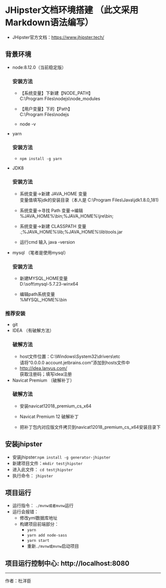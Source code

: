 # JHipster文档环境搭建 （此文采用Markdown语法编写）

* JHipster官方文档：https://www.jhipster.tech/

## 背景环境  
* node:8.12.0（当前稳定版）
  ### 安装方法  
    * 【系统变量】下新建【NODE_PATH】  
        C:\Program Files\nodejs\node_modules  

    * 【用户变量】下的【Path】  
        C:\Program Files\nodejs  

    * node -v  

* yarn 
  ### 安装方法  
    * ```npm install -g yarn```
* JDK8  
  ### 安装方法  
    * 系统变量→新建 JAVA_HOME 变量  
      变量值填写jdk的安装目录（本人是 C:\Program Files\Java\jdk1.8.0_181)
  
    * 系统变量→寻找 Path 变量→编辑  
      %JAVA_HOME%\bin;%JAVA_HOME%\jre\bin;
  
    * 系统变量→新建 CLASSPATH 变量  
      .;%JAVA_HOME%\lib;%JAVA_HOME%\lib\tools.jar
  
    * 运行cmd 输入 java -version   
* mysql （笔者是使用mysql） 
  ### 安装方法  
  * 新建MYSQL_HOME变量  
    D:\soft\mysql-5.7.23-winx64
  
  * 编辑path系统变量  
    %MYSQL_HOME%\bin
### 推荐安装  
* git  
* IDEA （有破解方法）  
  ### 破解方法  
    * host文件位置：C:\Windows\System32\drivers\etc  
      请将“0.0.0.0 account.jetbrains.com”添加到hosts文件中  
    * http://idea.lanyus.com/  
      获取注册码；填写idea注册
* Navicat Premium （破解补丁）  
  ### 破解方法  
    * 安装navicat12018_premium_cs_x64  

    * Navicat Premium 12 破解补丁  

    * 把补丁包内对应版文件拷贝到navicat12018_premium_cs_x64安装目录下  

## 安装jhipster
* 安装jhipster:```npm install -g generator-jhipster```   
* 新建项目文件：```mkdir testjhipster```  
* 进入此文件： ```cd testjhipster```
* 执行命令： ```jhipster```

## 项目运行
* 运行指令： ```./mvnw或者mvnw```运行
* 运行会报错：
   * 修改yml数据库地址
   * 构建项目前端部分：
     * ```yarn```
     * ```yarn add node-sass```
     * ```yarn start```
     * 重新```./mvnw或mvnw```启动项目


## 项目运行控制中心: http://localhost:8080

---------------------------------------

作者：杜洋臣